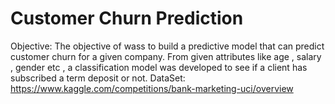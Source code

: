 # Customer Churn Prediction
Objective: The objective of  wass to build a predictive model that can predict customer churn for a given company. From given attributes like age , salary , gender etc , a classification model was developed to see if a client has subscribed a term deposit or not.
DataSet:
https://www.kaggle.com/competitions/bank-marketing-uci/overview
